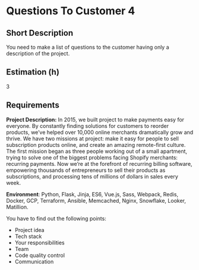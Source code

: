 # Questions To Customer 4

## Short Description

You need to make a list of questions to the customer having only a description of the project.

## Estimation (h)

3

## Requirements

**Project Description:** In 2015, we built project to make payments easy for everyone. By constantly finding solutions
for customers to reorder products, we’ve helped over 10,000 online merchants dramatically grow and thrive. We have two
missions at project: make it easy for people to sell subscription products online, and create an amazing remote-first
culture. The first mission began as three people working out of a small apartment, trying to solve one of the biggest
problems facing Shopify merchants: recurring payments. Now we’re at the forefront of recurring billing software,
empowering thousands of entrepreneurs to sell their products as subscriptions, and processing tens of millions of
dollars in sales every week.

**Environment**: Python, Flask, Jinja, ES6, Vue.js, Sass, Webpack, Redis, Docker, GCP, Terraform, Ansible, Memcached,
Nginx, Snowflake, Looker, Matillion.

You have to find out the following points:

* Project idea
* Tech stack
* Your responsibilities
* Team
* Code quality control
* Communication

